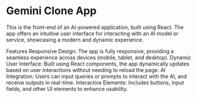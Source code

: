 # Gemini Clone App

This is the front-end of an AI-powered application, built using React. The app offers an intuitive user interface for interacting with an AI model or service, showcasing a modern and dynamic experience.

Features
Responsive Design: The app is fully responsive, providing a seamless experience across devices (mobile, tablet, and desktop).
Dynamic User Interface: Built using React components, the app dynamically updates based on user interactions without needing to reload the page.
AI Integration: Users can input queries or prompts to interact with the AI, and receive outputs in real-time.
Interactive Elements: Includes buttons, input fields, and other UI elements to enhance usability.
